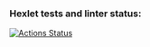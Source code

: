 ### Hexlet tests and linter status:
[![Actions Status](https://github.com/Jesus-sas/frontend-project-44/actions/workflows/hexlet-check.yml/badge.svg)](https://github.com/Jesus-sas/frontend-project-44/actions)